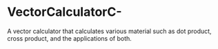 # VectorCalculatorC-

A vector calculator that calculates various material such as dot product, cross product, and the applications of both.
